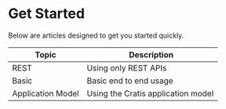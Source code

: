 # Get Started

Below are articles designed to get you started quickly.

| Topic | Description |
| ----- | ----------- |
| REST  | Using only REST APIs |
| Basic | Basic end to end usage |
| Application Model | Using the Cratis application model |
